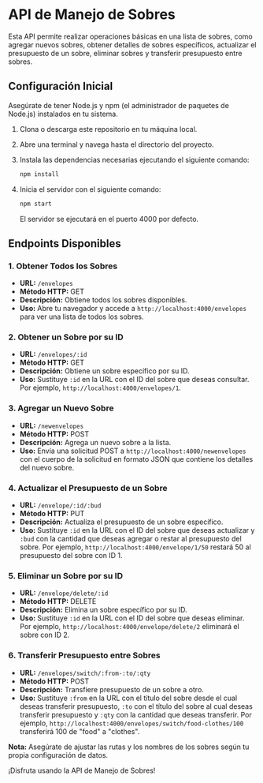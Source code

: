

# API de Manejo de Sobres

Esta API permite realizar operaciones básicas en una lista de sobres, como agregar nuevos sobres, obtener detalles de sobres específicos, actualizar el presupuesto de un sobre, eliminar sobres y transferir presupuesto entre sobres.

## Configuración Inicial

Asegúrate de tener Node.js y npm (el administrador de paquetes de Node.js) instalados en tu sistema.

1. Clona o descarga este repositorio en tu máquina local.

2. Abre una terminal y navega hasta el directorio del proyecto.

3. Instala las dependencias necesarias ejecutando el siguiente comando:

   ```bash
   npm install
   ```

4. Inicia el servidor con el siguiente comando:

   ```bash
   npm start
   ```

   El servidor se ejecutará en el puerto 4000 por defecto.

## Endpoints Disponibles

### 1. Obtener Todos los Sobres

- **URL:** `/envelopes`
- **Método HTTP:** GET
- **Descripción:** Obtiene todos los sobres disponibles.
- **Uso:** Abre tu navegador y accede a `http://localhost:4000/envelopes` para ver una lista de todos los sobres.

### 2. Obtener un Sobre por su ID

- **URL:** `/envelopes/:id`
- **Método HTTP:** GET
- **Descripción:** Obtiene un sobre específico por su ID.
- **Uso:** Sustituye `:id` en la URL con el ID del sobre que deseas consultar. Por ejemplo, `http://localhost:4000/envelopes/1`.

### 3. Agregar un Nuevo Sobre

- **URL:** `/newenvelopes`
- **Método HTTP:** POST
- **Descripción:** Agrega un nuevo sobre a la lista.
- **Uso:** Envía una solicitud POST a `http://localhost:4000/newenvelopes` con el cuerpo de la solicitud en formato JSON que contiene los detalles del nuevo sobre.

### 4. Actualizar el Presupuesto de un Sobre

- **URL:** `/envelope/:id/:bud`
- **Método HTTP:** PUT
- **Descripción:** Actualiza el presupuesto de un sobre específico.
- **Uso:** Sustituye `:id` en la URL con el ID del sobre que deseas actualizar y `:bud` con la cantidad que deseas agregar o restar al presupuesto del sobre. Por ejemplo, `http://localhost:4000/envelope/1/50` restará 50 al presupuesto del sobre con ID 1.

### 5. Eliminar un Sobre por su ID

- **URL:** `/envelope/delete/:id`
- **Método HTTP:** DELETE
- **Descripción:** Elimina un sobre específico por su ID.
- **Uso:** Sustituye `:id` en la URL con el ID del sobre que deseas eliminar. Por ejemplo, `http://localhost:4000/envelope/delete/2` eliminará el sobre con ID 2.

### 6. Transferir Presupuesto entre Sobres

- **URL:** `/envelopes/switch/:from-:to/:qty`
- **Método HTTP:** POST
- **Descripción:** Transfiere presupuesto de un sobre a otro.
- **Uso:** Sustituye `:from` en la URL con el título del sobre desde el cual deseas transferir presupuesto, `:to` con el título del sobre al cual deseas transferir presupuesto y `:qty` con la cantidad que deseas transferir. Por ejemplo, `http://localhost:4000/envelopes/switch/food-clothes/100` transferirá 100 de "food" a "clothes".

**Nota:** Asegúrate de ajustar las rutas y los nombres de los sobres según tu propia configuración de datos.

¡Disfruta usando la API de Manejo de Sobres!
